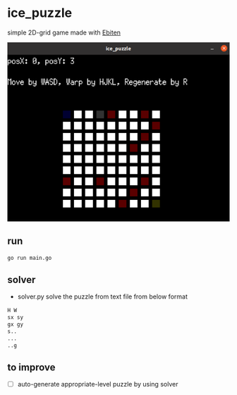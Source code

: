 # ice_puzzle
simple 2D-grid game made with [Ebiten](https://ebiten.org/)

![](./img.png)
## run
```
go run main.go
```
## solver
- solver.py solve the puzzle from text file from below format
```
H W
sx sy
gx gy
s..
...
..g
```
## to improve
- [ ] auto-generate appropriate-level puzzle by using solver
